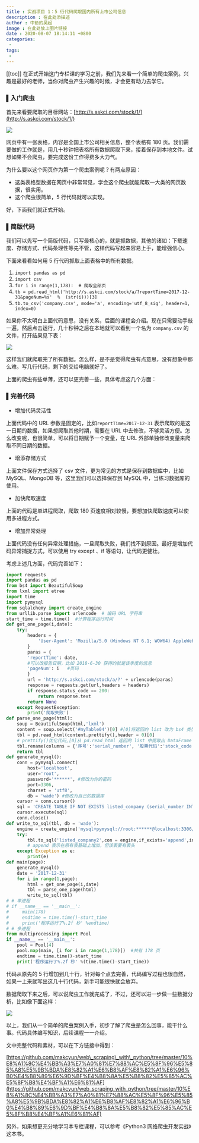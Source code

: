 ```yaml
---
title : 实战项目 1：5 行代码爬取国内所有上市公司信息
description : 在此处添描述
author : 中箭的吴起
image : 在此处放上图片链接
date : 2020-08-07 18:14:11 +0800
categories:
 -
tags:
 -
---
```

[[toc]]
在正式开始这门专栏课的学习之前，我们先来看一个简单的爬虫案例。兴趣是最好的老师，当你对爬虫产生兴趣的时候，才会更有动力去学它。

### ▌入门爬虫

首先来看要爬取的目标网站：[http://s.askci.com/stock/1/](http://s.askci.com/stock/1/)

![](http://media.makcyun.top/18-8-27/78659021.jpg)

网页中有一张表格，内容是全国上市公司相关信息，整个表格有 180 页。我们需要做的工作就是，用几十秒钟把表格所有数据爬取下来，接着保存到本地文件。试想如果不会爬虫，要完成这份工作得费多大力气。

为什么要以这个网页作为第一个爬虫案例呢？有两点原因：

*   这类表格型数据在网页中非常常见，学会这个爬虫就能爬取一大类的网页数据，很实用。
*   这个爬虫很简单，5 行代码就可以实现。

好，下面我们就正式开始。

### ▌简版代码

我们可以先写一个简版代码，只写最核心的，就是抓数据，其他的诸如：下载速度、存储方式、代码条理性等先不管，这样代码写起来容易上手，能增强信心。

下面来看看如何用 5 行代码抓取上面表格中的所有数据。

1.  `import pandas as pd`
2.  `import csv`
3.  `for i in range(1,178):  # 爬取全部页`
4.   `tb = pd.read_html('http://s.askci.com/stock/a/?reportTime=2017-12-31&pageNum=%s'  %  (str(i)))[3]`
5.   `tb.to_csv('company.csv', mode='a', encoding='utf_8_sig', header=1, index=0)`

如果你不太明白上面代码意思，没有关系，后面的课程会介绍。现在只需要动手敲一遍，然后点击运行，几十秒钟之后在本地就可以看到一个名为 `company.csv` 的文件，打开结果见下表：

![](http://media.makcyun.top/18-8-27/96662344.jpg)

这样我们就爬取完了所有数据。怎么样，是不是觉得爬虫有点意思，没有想象中那么难。写几行代码，剩下的交给电脑就好了。

上面的爬虫有些单薄，还可以更完善一些，具体考虑这几个方面：

### ▌完善代码

*   增加代码灵活性

上面代码中的 URL 参数是固定的，比如`reportTime=2017-12-31` 表示爬取的是这一日期的数据，如果想爬取其他时期，需要在 URL 中去修改，不够灵活方便。怎么改变呢，也很简单，可以将日期赋予一个变量，在 URL 外部单独修改变量来爬取不同日期的数据。

*   增添存储方式

上面文件保存方式选择了 csv 文件，更为常见的方式是保存到数据库中，比如 MySQL、MongoDB 等，这里我们可以选择保存到 MySQL 中，当练习数据库的使用。

*   加快爬取速度

上面的代码是单进程爬取，爬取 180 页速度相对较慢，要想加快爬取速度可以使用多进程方式。

*   增加异常处理

上面代码没有任何异常处理措施，一旦爬取失败，我们找不到原因。最好是增加代码异常捕捉方式，可以使用 try except 、if 等语句，让代码更健壮。

考虑上述几方面，代码完善如下：

```python
import requests
import pandas as pd
from bs4 import BeautifulSoup
from lxml import etree
import time
import pymysql
from sqlalchemy import create_engine
from urllib.parse import urlencode  # 编码 URL 字符串
start_time = time.time()  #计算程序运行时间
def get_one_page(i,date):
    try:
        headers = {
            'User-Agent': 'Mozilla/5.0 (Windows NT 6.1; WOW64) AppleWebKit/537.36 (KHTML, like Gecko) Chrome/66.0.3359.181 Safari/537.36'
        }
        paras = {
        'reportTime': date,
        #可以改报告日期，比如 2018-6-30 获得的就是该季度的信息
        'pageNum': i   #页码
        }
        url = 'http://s.askci.com/stock/a/?' + urlencode(paras)
        response = requests.get(url,headers = headers)
        if response.status_code == 200:
            return response.text
        return None
    except RequestException:
        print('爬取失败')
def parse_one_page(html):
    soup = BeautifulSoup(html,'lxml')
    content = soup.select('#myTable04')[0] #[0]将返回的 list 改为 bs4 类型
    tbl = pd.read_html(content.prettify(),header = 0)[0]
    # prettify()优化代码,[0]从 pd.read_html 返回的 list 中提取出 DataFrame
    tbl.rename(columns = {'序号':'serial_number', '股票代码':'stock_code', '股票简称':'stock_abbre', '公司名称':'company_name', '省份':'province', '城市':'city', '主营业务收入(201712)':'main_bussiness_income', '净利润(201712)':'net_profit', '员工人数':'employees', '上市日期':'listing_date', '招股书':'zhaogushu', '公司财报':'financial_report', '行业分类':'industry_classification', '产品类型':'industry_type', '主营业务':'main_business'},inplace = True)
    return tbl
def generate_mysql():
    conn = pymysql.connect(
        host='localhost',
        user='root',
        password='******', #修改为你的密码
        port=3306,
        charset = 'utf8',  
        db = 'wade') #修改为自己的数据库
    cursor = conn.cursor()
    sql = 'CREATE TABLE IF NOT EXISTS listed_company (serial_number INT(20) NOT NULL,stock_code INT(20) ,stock_abbre VARCHAR(20) ,company_name VARCHAR(20) ,province VARCHAR(20) ,city VARCHAR(20) ,main_bussiness_income VARCHAR(20) ,net_profit VARCHAR(20) ,employees INT(20) ,listing_date DATETIME(0) ,zhaogushu VARCHAR(20) ,financial_report VARCHAR(20) , industry_classification VARCHAR(20) ,industry_type VARCHAR(100) ,main_business VARCHAR(200) ,PRIMARY KEY (serial_number))'
    cursor.execute(sql)
    conn.close()
def write_to_sql(tbl, db = 'wade'):
    engine = create_engine('mysql+pymysql://root:******@localhost:3306/{0}?charset=utf8'.format(db))
    try:
        tbl.to_sql('listed_company2',con = engine,if_exists='append',index=False)
        # append 表示在原有表基础上增加，但该表要有表头
    except Exception as e:
        print(e)
def main(page):
    generate_mysql()
    date = '2017-12-31'
    for i in range(1,page):  
        html = get_one_page(i,date)
        tbl = parse_one_page(html)
        write_to_sql(tbl)
# # 单进程
# if __name__ == '__main__':
#     main(178)
#     endtime = time.time()-start_time
#     print('程序运行了%.2f 秒' %endtime)
# # 多进程
from multiprocessing import Pool
if __name__ == '__main__':
    pool = Pool(4)
    pool.map(main, [i for i in range(1,178)])  #共有 178 页
    endtime = time.time()-start_time
    print('程序运行了%.2f 秒' %(time.time()-start_time))
```

代码从原先的 5 行增加到几十行，针对每个点去完善，代码编写过程也很自然，如果一上来就写出这几十行代码，新手可能很快就会放弃。

数据爬取下来之后，可以说爬虫工作就完成了，不过，还可以进一步做一些数据分析，比如像下面这样：

![](http://media.makcyun.top/19-1-10/9809664.jpg)

以上，我们从一个简单的爬虫案例入手，初步了解了爬虫是怎么回事，能干什么事。代码具体编写知识，后续课程一一介绍。

文中完整代码和素材，可以在下方链接中得到：

[https://github.com/makcyun/web\_scraping\_with\_python/tree/master/10%E8%A1%8C%E4%BB%A3%E7%A0%81%E7%88%AC%E5%8F%96%E5%85%A8%E5%9B%BDA%E8%82%A1%E6%B8%AF%E8%82%A1%E6%96%B0%E4%B8%89%E6%9D%BF%E4%B8%8A%E5%B8%82%E5%85%AC%E5%8F%B8%E4%BF%A1%E6%81%AF](https://github.com/makcyun/web_scraping_with_python/tree/master/10%E8%A1%8C%E4%BB%A3%E7%A0%81%E7%88%AC%E5%8F%96%E5%85%A8%E5%9B%BDA%E8%82%A1%E6%B8%AF%E8%82%A1%E6%96%B0%E4%B8%89%E6%9D%BF%E4%B8%8A%E5%B8%82%E5%85%AC%E5%8F%B8%E4%BF%A1%E6%81%AF)

另外，如果想更充分地学习本专栏课程，可以参考《Python3 网络爬虫开发实战》这本书。